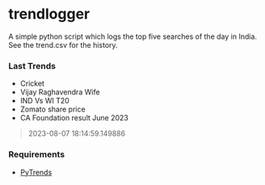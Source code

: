 # trendlogger
A simple python script which logs the top five searches of the day in India.<br>See the trend.csv for the history.<br>

<!-- Last Trends -->
### Last Trends
* Cricket
* Vijay Raghavendra Wife
* IND Vs WI T20
* Zomato share price
* CA Foundation result June 2023
> 2023-08-07 18:14:59.149886

<!-- Requirements -->
### Requirements
* [PyTrends](https://github.com/dreyco676/pytrends)

